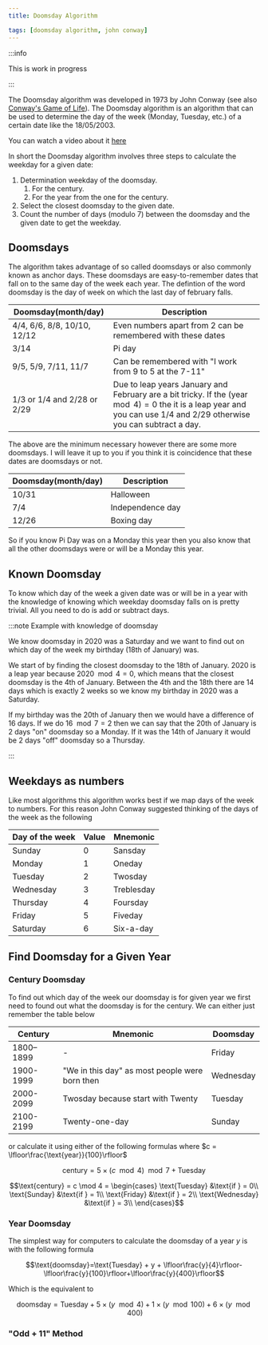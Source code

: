 ```yaml
---
title: Doomsday Algorithm

tags: [doomsday algorithm, john conway]
---
```

:::info

This is work in progress

:::

The Doomsday algorithm was developed in 1973 by John Conway (see also [Conway's Game of Life](https://en.wikipedia.org/wiki/Conway%27s_Game_of_Life)). The Doomsday algorithm is an algorithm that can be used to determine the day of the week (Monday, Tuesday, etc.) of a certain date like the 18/05/2003.

You can watch a video about it [here](https://www.youtube.com/watch?v=z2x3SSBVGJU&t=0s)

In short the Doomsday algorithm involves three steps to calculate the weekday for a given date:

1. Determination weekday of the doomsday.
   1. For the century.
   2. For the year from the one for the century.
2. Select the closest doomsday to the given date.
3. Count the number of days (modulo 7) between the doomsday and the given date to get the weekday.

## Doomsdays

The algorithm takes advantage of so called doomsdays or also commonly known as anchor days. These doomsdays are easy-to-remember dates that fall on to the same day of the week each year. The defintion of the word doomsday is the day of week on which the last day of february falls.

| Doomsday(month/day)         | Description                                                                                                                                                                   |
| --------------------------- | ----------------------------------------------------------------------------------------------------------------------------------------------------------------------------- |
| 4/4, 6/6, 8/8, 10/10, 12/12 | Even numbers apart from 2 can be remembered with these dates                                                                                                                  |
| 3/14                        | Pi day                                                                                                                                                                        |
| 9/5, 5/9, 7/11, 11/7        | Can be remembered with "I work from 9 to 5 at the 7-11"                                                                                                                       |
| 1/3 or 1/4 and 2/28 or 2/29 | Due to leap years January and February are a bit tricky. If the $(\text{year}\mod 4) = 0$ the it is a leap year and you can use 1/4 and 2/29 otherwise you can subtract a day. |

The above are the minimum necessary however there are some more doomsdays. I will leave it up to you if you think it is coincidence that these dates are doomsdays or not.

| Doomsday(month/day) | Description      |
| ------------------- | ---------------- |
| 10/31               | Halloween        |
| 7/4                 | Independence day |
| 12/26               | Boxing day       |

So if you know Pi Day was on a Monday this year then you also know that all the other doomsdays were or will be a Monday this year.

## Known Doomsday

To know which day of the week a given date was or will be in a year with the knowledge of knowing which weekday doomsday falls on is pretty trivial. All you need to do is add or subtract days.

:::note Example with knowledge of doomsday

We know doomsday in 2020 was a Saturday and we want to find out on which day of the week my birthday (18th of January) was.

We start of by finding the closest doomsday to the 18th of January. 2020 is a leap year because $2020 \mod 4 = 0$, which means that the closest doomsday is the 4th of January. Between the 4th and the 18th there are 14 days which is exactly 2 weeks so we know my birthday in 2020 was a Saturday.

If my birthday was the 20th of January then we would have a difference of 16 days. If we do $16 \mod 7 = 2$ then we can say that the 20th of January is 2 days "on" doomsday so a Monday. If it was the 14th of January it would be 2 days "off" doomsday so a Thursday.

:::

## Weekdays as numbers

Like most algorithms this algorithm works best if we map days of the week to numbers. For this reason John Conway suggested thinking of the days of the week as the following

| Day of the week | Value | Mnemonic   |
| --------------- | ----- | ---------- |
| Sunday          | 0     | Sansday    |
| Monday          | 1     | Oneday     |
| Tuesday         | 2     | Twosday    |
| Wednesday       | 3     | Treblesday |
| Thursday        | 4     | Foursday   |
| Friday          | 5     | Fiveday    |
| Saturday        | 6     | Six-a-day  |

## Find Doomsday for a Given Year

### Century Doomsday

To find out which day of the week our doomsday is for given year we first need to found out what the doomsday is for the century. We can either just remember the table below

| Century   | Mnemonic                                       | Doomsday  |
| --------- | ---------------------------------------------- | --------- |
| 1800–1899 | -                                              | Friday    |
| 1900-1999 | "We in this day" as most people were born then | Wednesday |
| 2000-2099 | Twosday because start with Twenty              | Tuesday   |
| 2100-2199 | Twenty-one-day                                 | Sunday    |

or calculate it using either of the following formulas where $c = \lfloor\frac{\text{year}}{100}\rfloor$

$$\text{century} = 5 \times (c \mod 4) \mod 7 + \text{Tuesday}$$

$$\text{century} = c \mod 4 =
\begin{cases}
    \text{Tuesday} &\text{if } = 0\\
    \text{Sunday} &\text{if } = 1\\
    \text{Friday} &\text{if } = 2\\
    \text{Wednesday} &\text{if } = 3\\
\end{cases}$$

### Year Doomsday

The simplest way for computers to calculate the doomsday of a year $y$ is with the following formula

$$\text{doomsday}=\text{Tuesday} + y + \lfloor\frac{y}{4}\rfloor-\lfloor\frac{y}{100}\rfloor+\lfloor\frac{y}{400}\rfloor$$

Which is the equivalent to

$$\text{doomsday}=\text{Tuesday} + 5 \times (y \mod 4) + 1 \times (y \mod 100)+ 6 \times (y \mod 400)$$

### "Odd + 11" Method
